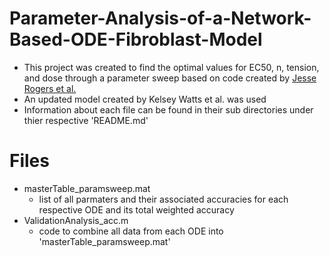 # Parameter-Analysis-of-a-Network-Based-ODE-Fibroblast-Model
- This project was created to find the optimal values for EC50, n, tension, and dose through a parameter sweep based on code created by [Jesse Rogers et al.](https://doi.org/10.7554/eLife.62856)
- An updated model created by Kelsey Watts et al. was used
- Information about each file can be found in their sub directories under thier respective 'README.md'

# Files
- masterTable_paramsweep.mat
  - list of all parmaters and their associated accuracies for each respective ODE and its total weighted accuracy
- ValidationAnalysis_acc.m
  - code to combine all data from each ODE into 'masterTable_paramsweep.mat'
